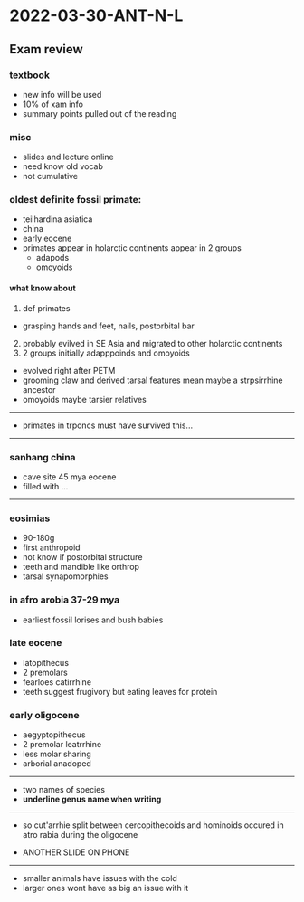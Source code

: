 # 2022-03-30-ANT-N-L
<!--pic in photos, walked in late-->
## Exam review
### textbook 
- new info will be used 
- 10% of xam info 
- summary points pulled out of the reading 

### misc 
- slides and lecture online
- need know old vocab 
- not cumulative

### oldest definite fossil primate: 
- teilhardina asiatica
- china 
- early eocene
- primates appear in holarctic continents appear in 2 groups 
  - adapods
  - omoyoids

#### what know about
1. def primates
  - grasping hands and feet, nails, postorbital bar
2. probably evilved in SE Asia and migrated to other holarctic continents
3. 2 groups initially adapppoinds and omoyoids
- evolved right after PETM
- grooming claw and derived tarsal features mean maybe a strpsirrhine ancestor
- omoyoids maybe tarsier relatives 

---

- primates in trponcs must have survived this... 

---

### sanhang china 
- cave site 45 mya eocene 
- filled with ...

---

### eosimias 
- 90-180g
- first anthropoid 
- not know if postorbital structure 
- teeth and mandible like orthrop
- tarsal synapomorphies

### in afro arobia 37-29 mya
- earliest fossil lorises and bush babies

### late eocene
- latopithecus
- 2 premolars
- fearloes catirrhine 
- teeth suggest frugivory but eating leaves for protein

### early oligocene 
- aegyptopithecus 
- 2 premolar leatrrhine
- less molar sharing
- arborial anadoped 

---

- two names of species 
- **underline genus name when writing**

---

- so cut'arrhie split between cercopithecoids and hominoids occured in atro rabia during the oligocene 

- ANOTHER SLIDE ON PHONE 

---

- smaller animals have issues with the cold
- larger ones wont have as big an issue with it 
